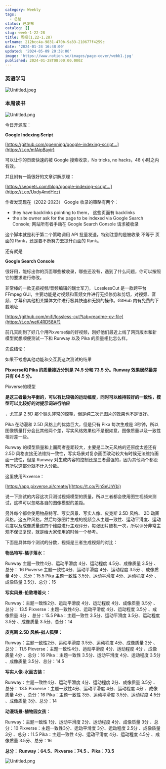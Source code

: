 ```yaml
---
category: Weekly
tags:
  - 总结
status: 已发布
catalog: []
slug: week-1-22-28
title: 周报(1.22-1.28)
urlname: 212bcc4a-9831-470b-9a33-210677f4259c
date: '2024-01-24 16:48:00'
updated: '2024-05-09 20:38:00'
image: 'https://www.notion.so/images/page-cover/webb1.jpg'
published: 2024-01-28T08:00:00.000Z
---
```


### 英语学习


![Untitled.jpeg](https://prod-files-secure.s3.us-west-2.amazonaws.com/5d24fe63-e567-4804-86f9-9fdc62e13082/13f89310-e18e-4344-b5f8-95c58ff07f1e/Untitled.jpeg?X-Amz-Algorithm=AWS4-HMAC-SHA256&X-Amz-Content-Sha256=UNSIGNED-PAYLOAD&X-Amz-Credential=ASIAZI2LB4666IMOKZ55%2F20250322%2Fus-west-2%2Fs3%2Faws4_request&X-Amz-Date=20250322T213209Z&X-Amz-Expires=3600&X-Amz-Security-Token=IQoJb3JpZ2luX2VjEGwaCXVzLXdlc3QtMiJHMEUCIQCmQtATSAVCOvUKgoPXMKdVHReJrW1ZyspK%2BXA351w7BAIgHZWWZ%2Fa6PBAjJfTI1X%2BmmjuMg%2Brt5PaKZjQ00iaId6IqiAQIxf%2F%2F%2F%2F%2F%2F%2F%2F%2F%2FARAAGgw2Mzc0MjMxODM4MDUiDDIOorSl0OlW0z3nFircA9g9w2O5WNMwPmiMztzmsMUC064EEf0Tj7LmgeB1ijQ2PLD1LCPsKpCHeOBSzdnFriJcj1gfWjyp0xc0N7073dlxI2wpGvBPOcp3ynhP8kc13Ycj5ygP8HavWsOwEi5PF07pOIvIGURm4TdSsZLOZlFh%2F%2FYnLwrC9pGe8ZzqBMdiDHELP%2Bfe15CKovQTjbF9CKwtmfHgxg4yW5dQVvWI%2BD4z9Bg5uxvUvrqTilcqcZTEeNkYxscb3zqg1zJWwqQNSVXX6J%2F1UhoGdLwrigglLL%2FqOROHxNnMRuhVkxiis%2FStyjUOr%2FDdrIGW2sFOpgdf5LVC56COEfbqW13vcl7xRSIJVMd3IG3HROY4M%2B437c9RV8uRb7ih2aZTZocajwmHBVRKz0w52fa5RSLmh4HgUguGO67r8BJRV2xnHpmpPAfoy6MFvdw12RatkwrUCUxdENoSad7Q59dvhiJg0hILuQIbDFwC5tt04KVfKKfgY0czN5aqtnbuPH6PsbMtTeU5SO8gXc8fjHa3RszS75qxDRh%2BS0hF4F8sEzKYwd2h9PFRZc0pFGewnAgz4Bdd8wn6H3iOfTjYQIu%2BP2VZDxj9qy8KLhmFGa7gdqWnadnzQ%2Brv9Q7XjX0JWzsOMUkHMKy1%2FL4GOqUBVfqUXv5ST6g4cCtpcMNtLO4nOt88X3VaK1JW90x5RbEuJut39TbN23VpAFLglgKSuqH0vOVuOVMh95EbMXrkcYTbhkhYyNE1VeqHLbg2N7pOPtnOeOWJeaVli%2FzaDgekWNM0DltnavJHU%2B0u0utJF7pzJ8H91Gk2%2F0bZKRvvVTIA32nsiAWlS%2F1sPgNW6nFShhMOxcYn4rWdFUJe8NasV2Cksl%2Fb&X-Amz-Signature=e306e92ca6bd214dc034694908047ec41cfddc38f1dda903be4971a0452451b8&X-Amz-SignedHeaders=host&x-id=GetObject)


### 本周读书


![Untitled.png](https://prod-files-secure.s3.us-west-2.amazonaws.com/5d24fe63-e567-4804-86f9-9fdc62e13082/4230a01f-03e6-45a7-9f78-5892b7e77e85/Untitled.png?X-Amz-Algorithm=AWS4-HMAC-SHA256&X-Amz-Content-Sha256=UNSIGNED-PAYLOAD&X-Amz-Credential=ASIAZI2LB4666IMOKZ55%2F20250322%2Fus-west-2%2Fs3%2Faws4_request&X-Amz-Date=20250322T213209Z&X-Amz-Expires=3600&X-Amz-Security-Token=IQoJb3JpZ2luX2VjEGwaCXVzLXdlc3QtMiJHMEUCIQCmQtATSAVCOvUKgoPXMKdVHReJrW1ZyspK%2BXA351w7BAIgHZWWZ%2Fa6PBAjJfTI1X%2BmmjuMg%2Brt5PaKZjQ00iaId6IqiAQIxf%2F%2F%2F%2F%2F%2F%2F%2F%2F%2FARAAGgw2Mzc0MjMxODM4MDUiDDIOorSl0OlW0z3nFircA9g9w2O5WNMwPmiMztzmsMUC064EEf0Tj7LmgeB1ijQ2PLD1LCPsKpCHeOBSzdnFriJcj1gfWjyp0xc0N7073dlxI2wpGvBPOcp3ynhP8kc13Ycj5ygP8HavWsOwEi5PF07pOIvIGURm4TdSsZLOZlFh%2F%2FYnLwrC9pGe8ZzqBMdiDHELP%2Bfe15CKovQTjbF9CKwtmfHgxg4yW5dQVvWI%2BD4z9Bg5uxvUvrqTilcqcZTEeNkYxscb3zqg1zJWwqQNSVXX6J%2F1UhoGdLwrigglLL%2FqOROHxNnMRuhVkxiis%2FStyjUOr%2FDdrIGW2sFOpgdf5LVC56COEfbqW13vcl7xRSIJVMd3IG3HROY4M%2B437c9RV8uRb7ih2aZTZocajwmHBVRKz0w52fa5RSLmh4HgUguGO67r8BJRV2xnHpmpPAfoy6MFvdw12RatkwrUCUxdENoSad7Q59dvhiJg0hILuQIbDFwC5tt04KVfKKfgY0czN5aqtnbuPH6PsbMtTeU5SO8gXc8fjHa3RszS75qxDRh%2BS0hF4F8sEzKYwd2h9PFRZc0pFGewnAgz4Bdd8wn6H3iOfTjYQIu%2BP2VZDxj9qy8KLhmFGa7gdqWnadnzQ%2Brv9Q7XjX0JWzsOMUkHMKy1%2FL4GOqUBVfqUXv5ST6g4cCtpcMNtLO4nOt88X3VaK1JW90x5RbEuJut39TbN23VpAFLglgKSuqH0vOVuOVMh95EbMXrkcYTbhkhYyNE1VeqHLbg2N7pOPtnOeOWJeaVli%2FzaDgekWNM0DltnavJHU%2B0u0utJF7pzJ8H91Gk2%2F0bZKRvvVTIA32nsiAWlS%2F1sPgNW6nFShhMOxcYn4rWdFUJe8NasV2Cksl%2Fb&X-Amz-Signature=d51aeb1fd909a689d1bfc20d8adbd4f344a102e6db27f6fe8650f248c70c51ff&X-Amz-SignedHeaders=host&x-id=GetObject)


今日开源库：


**Google Indexing Script**


[https://github.com/goenning/google-indexing-script…](https://t.co/mfAipBayir)


可以让你的页面快速的被 Google 搜索收录，No tricks, no hacks，48 小时之内有效。

并且附有一篇很好的文章讲解原理：


[https://seogets.com/blog/google-indexing-script…](https://t.co/Uxdy4mdHez)


作者发现现在（2022-2023） Google 收录的策略有两个：

- they have backlinks pointing to them， 这些页面有 backlinks
- the site owner ask for the page to be indexed via Google Search Console; 网站所有者手动在 Google Search Console 请求被收录

这个脚本就是利于第二个策略调用 API 批量发送，特别注意的是被收录 不等于 页面的 Rank，还是要不断努力去提升页面的 Rank。

还有就是


**Google Search Console**


很好用，能标出你的页面哪些被收录，哪些还没有，遇到了什么问题，你可以按照它的要求进行修改。


非常棒的一款无损视频/音频编辑的瑞士军刀， LosslessCut 是一款跨平台 FFmpeg GUI，主要功能是对视频和音频文件进行无损修剪和剪切，对视频、音频、字幕和其他相关媒体文件进行极其快速和无损的操作。GitHub 内有免费的下载地址


[https://github.com/mifi/lossless-cut?tab=readme-ov-file](https://t.co/weK4RD58AF)


前几天刷到了好几个用Pixverse做的好视频，刚好他们最近上线了网页版本和新模型就想顺便测试一下和 Runway 以及 Pika 的质量相比怎么样。

先说结论：

如果不考虑其他功能和交互我这次测试的结果


**Pixverse和 Pika 的质量接近分别是 74.5 分和 73.5 分。Runway 效果居然最差只有 64.5 分。**


Pixverse的模型


**是这三者最为平衡的，可以有比较强的运动幅度，同时可以维持较好的一致性，模型可以比较好的对提示词进行响应**


，尤其是 2.5D 那个镜头非常的惊艳，但是纯二次元图片的效果也不是很好。

Pika 在动漫和 2.5D 风格上的优势巨大，但是只有 Pika 每次生成是 3秒钟，所以图像质量打分会比其他两个差，写实风格效果也不是很如意，图像质量以及一致性相对差一些。

Runway 的模型质量和上面两者差距较大，主要是二次元风格的还原度太差还有 2.5D 风格直接无法维持一致性，写实场景对复杂画面改动较大有时候无法维持画面一致性，但是 Runway 对生成内容的控制还是三者最强的，因为其他两个都没有所以这部分就不计入分数。

这里使用Pixverse：


[https://app.pixverse.ai/create/](https://t.co/PjnSeUhYbi)


说一下测试的内容这次只测试视频模型的质量，所以三者都会使用图生视频来测试，这样可以忽略各自的图像模型的差距。

另外每个都会使用物品特写、写实风景、写实人像、皮克斯 2.5D 风格、 2D 动画风格，这五种风格，然后每张图片生成的视频会从主题一致性、运动平滑度、运动程度以及成像质量这四个维度进行主观评分，每张图片随机一次，所以评分非常主观不保证复现，就是给大家使用的时候一个参考。

下面是具体每个测试的分数，视频是三者生成视频的对比：


**物品特写-橘子落水：**


Runway   主题一致性4分、运动平滑度 4分、运动程度 4.5分、成像质量 3.5分 、总分： 16
Pixverse 主题一致性4分、运动平滑度 4分、运动程度 3.5分 、成像质量 4分 、总分：15.5
Pika 主题一致性 3.5分、运动平滑度 4分、运动程度 4分 、成像质量 3.5分、总分：15


**写实风景-伦敦塔着火：**


Runway：主题一致性2分、运动平滑度 4分、运动程度 4分、成像质量 3.5分 、总分： 13.5
Pixverse：主题一致性4分、运动平滑度 4分、运动程度 3.5分 、成像质量 4分 、总分：15.5
Pika：主题一致性 3.5分、运动平滑度 3.5分、运动程度 3.5分 、成像质量 3.5分、总分：14


**皮克斯 2.5D 风格-拟人狐狸：**


Runway：主题一致性2分、运动平滑度 3.5分、运动程度 4分、成像质量 2分 、总分： 11.5
Pixverse：主题一致性4分、运动平滑度 4分、运动程度 4分 、成像质量 4分 、总分：16
Pika：主题一致性 3.5分、运动平滑度 4分、运动程度 3.5分 、成像质量 3.5分、总分：14.5


**写实人像-水面古装：**


Runway：主题一致性4分、运动平滑度 4分、运动程度 2分、成像质量 3.5分 、总分： 13.5
Pixverse：主题一致性4分、运动平滑度 4分、运动程度 4分 、成像质量 4分 、总分：16
Pika：主题一致性 3分、运动平滑度 3.5分、运动程度 4.5分 、成像质量 3分、总分：14


**动漫场景-植物园女孩：**


Runway：主题一致性 1分、运动平滑度 2分、运动程度 4分、成像质量 3分 、总分：10
Pixverse：主题一致性3分、运动平滑度 3分、运动程度 2.5分 、成像质量 3分 、总分：11.5
Pika：主题一致性 4分、运动平滑度 4分、运动程度 4.5分 、成像质量 3.5分、总分：16


**总分： Runway：64.5、Pixverse：74.5 、Pika：73.5**


![Untitled.png](https://prod-files-secure.s3.us-west-2.amazonaws.com/5d24fe63-e567-4804-86f9-9fdc62e13082/8e04e5ad-2b05-4144-8058-53bf010acfd3/Untitled.png?X-Amz-Algorithm=AWS4-HMAC-SHA256&X-Amz-Content-Sha256=UNSIGNED-PAYLOAD&X-Amz-Credential=ASIAZI2LB4666IMOKZ55%2F20250322%2Fus-west-2%2Fs3%2Faws4_request&X-Amz-Date=20250322T213209Z&X-Amz-Expires=3600&X-Amz-Security-Token=IQoJb3JpZ2luX2VjEGwaCXVzLXdlc3QtMiJHMEUCIQCmQtATSAVCOvUKgoPXMKdVHReJrW1ZyspK%2BXA351w7BAIgHZWWZ%2Fa6PBAjJfTI1X%2BmmjuMg%2Brt5PaKZjQ00iaId6IqiAQIxf%2F%2F%2F%2F%2F%2F%2F%2F%2F%2FARAAGgw2Mzc0MjMxODM4MDUiDDIOorSl0OlW0z3nFircA9g9w2O5WNMwPmiMztzmsMUC064EEf0Tj7LmgeB1ijQ2PLD1LCPsKpCHeOBSzdnFriJcj1gfWjyp0xc0N7073dlxI2wpGvBPOcp3ynhP8kc13Ycj5ygP8HavWsOwEi5PF07pOIvIGURm4TdSsZLOZlFh%2F%2FYnLwrC9pGe8ZzqBMdiDHELP%2Bfe15CKovQTjbF9CKwtmfHgxg4yW5dQVvWI%2BD4z9Bg5uxvUvrqTilcqcZTEeNkYxscb3zqg1zJWwqQNSVXX6J%2F1UhoGdLwrigglLL%2FqOROHxNnMRuhVkxiis%2FStyjUOr%2FDdrIGW2sFOpgdf5LVC56COEfbqW13vcl7xRSIJVMd3IG3HROY4M%2B437c9RV8uRb7ih2aZTZocajwmHBVRKz0w52fa5RSLmh4HgUguGO67r8BJRV2xnHpmpPAfoy6MFvdw12RatkwrUCUxdENoSad7Q59dvhiJg0hILuQIbDFwC5tt04KVfKKfgY0czN5aqtnbuPH6PsbMtTeU5SO8gXc8fjHa3RszS75qxDRh%2BS0hF4F8sEzKYwd2h9PFRZc0pFGewnAgz4Bdd8wn6H3iOfTjYQIu%2BP2VZDxj9qy8KLhmFGa7gdqWnadnzQ%2Brv9Q7XjX0JWzsOMUkHMKy1%2FL4GOqUBVfqUXv5ST6g4cCtpcMNtLO4nOt88X3VaK1JW90x5RbEuJut39TbN23VpAFLglgKSuqH0vOVuOVMh95EbMXrkcYTbhkhYyNE1VeqHLbg2N7pOPtnOeOWJeaVli%2FzaDgekWNM0DltnavJHU%2B0u0utJF7pzJ8H91Gk2%2F0bZKRvvVTIA32nsiAWlS%2F1sPgNW6nFShhMOxcYn4rWdFUJe8NasV2Cksl%2Fb&X-Amz-Signature=3b8ee3b228534593d5dcb755bb72e3a1d29c78d516943be5e2683e6da2a63612&X-Amz-SignedHeaders=host&x-id=GetObject)

